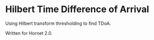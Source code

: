 # Hilbert Time Difference of Arrival

Using Hilbert transform thresholding to find TDoA.

Written for Hornet 2.0.
